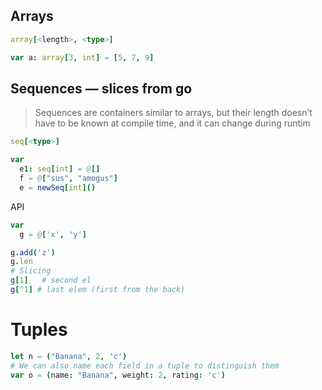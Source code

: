 
## Arrays
```nim
array[<length>, <type>]

var a: array[3, int] = [5, 7, 9]
```

## Sequences — slices from go
> Sequences are containers similar to arrays, but their length doesn’t have to be known at compile time, and it can change during runtim

```nim
seq[<type>]

var
  e1: seq[int] = @[]
  f = @["sus", "amogus"]
  e = newSeq[int]()
```

API
```nim
var
  g = @['x', 'y']

g.add('z')
g.len
# Slicing
g[1]   # second el
g[^1] # last elem (first from the back)
```

# Tuples
```nim
let n = ("Banana", 2, 'c')
# We can also name each field in a tuple to distinguish them
var o = (name: "Banana", weight: 2, rating: 'c')
```
